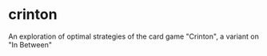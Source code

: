 # crinton
An exploration of optimal strategies of the card game "Crinton", a variant on "In Between"
